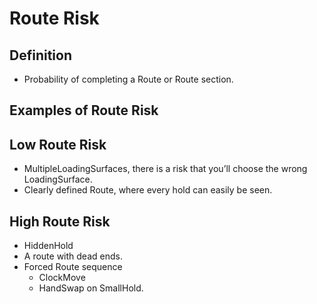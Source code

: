 # Route Risk

## Definition

- Probability of completing a Route or Route section.

## Examples of Route Risk


## Low Route Risk
- MultipleLoadingSurfaces, there is a risk that you’ll choose the wrong LoadingSurface.
- Clearly defined Route, where every hold can easily be seen.

## High Route Risk

- HiddenHold
- A route with dead ends.
- Forced Route sequence
    - ClockMove
    - HandSwap on SmallHold.
